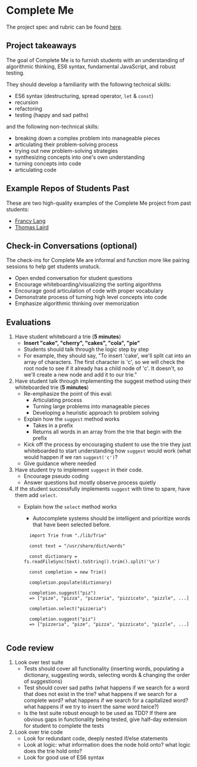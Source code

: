 # Complete Me

The project spec and rubric can be found [here](http://frontend.turing.io/projects/complete-me.html).

## Project takeaways

The goal of Complete Me is to furnish students with an understanding of algorithmic thinking, ES6 syntax, fundamental JavaScript, and robust testing.

They should develop a familiarity with the following technical skills:
* ES6 syntax (destructuring, spread operator, `let` & `const`)
* recursion
* refactoring
* testing (happy and sad paths)

and the following non-technical skills:
* breaking down a complex problem into manageable pieces
* articulating their problem-solving process
* trying out new problem-solving strategies
* synthesizing concepts into one's own understanding
* turning concepts into code
* articulating code

## Example Repos of Students Past

These are two high-quality examples of the Complete Me project from past students:

* [Francy Lang](https://github.com/francylang/complete-me)
* [Thomas Laird](https://github.com/t-laird/CompleteMe)

## Check-in Conversations (optional)

The check-ins for Complete Me are informal and function more like pairing sessions to help get students unstuck.
* Open ended conversation for student questions
* Encourage whiteboarding/visualizing the sorting algorithms
* Encourage good articulation of code with proper vocabulary
* Demonstrate process of turning high level concepts into code
* Emphasize algorithmic thinking over memorization

## Evaluations

1. Have student whiteboard a trie (**5 minutes**)
    - **Insert "cake", "cherry", "cakes", "cola", "pie"**
    - Students should talk through the logic step by step
    - For example, they should say, "To insert 'cake', we'll split cat into an array of characters. The first character is 'c', so we will check the root node to see if it already has a child node of 'c'. It doesn't, so we'll create a new node and add it to our trie."
 2. Have student talk through implementing the suggest method using their whiteboarded trie (**5 minutes**)
    - Re-emphasize the point of this eval: 
      * Articulating process
      * Turning large problems into manageable pieces
      * Developing a heuristic approach to problem solving
    - Explain how the `suggest` method works
      * Takes in a prefix
      * Returns all words in an array from the trie that begin with the prefix
    - Kick off the process by encouraging student to use the trie they just whiteboarded to start understanding how `suggest` would work (what would happen if we ran `suggest('c')`?
    - Give guidance where needed
 3. Have student try to implement `suggest` in their code.
    - Encourage pseudo coding
    - Answer questions but mostly observe process quietly
 4. If the student successfully implements `suggest` with time to spare, have them add `select`.
    - Explain how the `select` method works
      * Autocomplete systems should be intelligent and prioritize words that have been selected before.
      
      ```
        import Trie from "./lib/Trie"

        const text = "/usr/share/dict/words"

        const dictionary = fs.readFileSync(text).toString().trim().split('\n')

        const completion = new Trie()

        completion.populate(dictionary)

        completion.suggest("piz")
        => ["pize", "pizza", "pizzeria", "pizzicato", "pizzle", ...]

        completion.select("pizzeria")

        completion.suggest("piz")
        => ["pizzeria", "pize", "pizza", "pizzicato", "pizzle", ...]
        
      ```
    
## Code review
1. Look over test suite
    - Tests should cover all functionality (inserting words, populating a dictionary, suggesting words, selecting words & changing the order of suggestions)
    - Test should cover sad paths (what happens if we search for a word that does not exist in the trie? what happens if we search for a complete word? what happens if we search for a capitalized word? what happens if we try to insert the same word twice?)
    - Is the test suite robust enough to be used as TDD? If there are obvious gaps in functionality being tested, give half-day extension for student to complete the tests
2. Look over trie code
    - Look for redundant code, deeply nested if/else statements
    - Look at logic: what information does the node hold onto? what logic does the trie hold onto?
    - Look for good use of ES6 syntax
